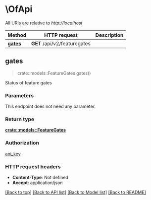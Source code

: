 # \OfApi

All URIs are relative to *http://localhost*

Method | HTTP request | Description
------------- | ------------- | -------------
[**gates**](OfApi.md#gates) | **GET** /api/v2/featuregates | 



## gates

> crate::models::FeatureGates gates()


Status of feature gates

### Parameters

This endpoint does not need any parameter.

### Return type

[**crate::models::FeatureGates**](FeatureGates.md)

### Authorization

[api_key](../README.md#api_key)

### HTTP request headers

- **Content-Type**: Not defined
- **Accept**: application/json

[[Back to top]](#) [[Back to API list]](../README.md#documentation-for-api-endpoints) [[Back to Model list]](../README.md#documentation-for-models) [[Back to README]](../README.md)


